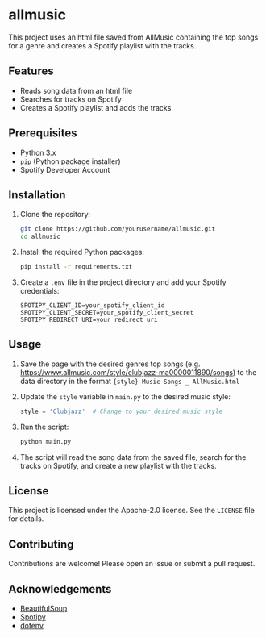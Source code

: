 # allmusic

This project uses an html file saved from AllMusic containing the top songs for a genre and creates a Spotify playlist with the tracks.

## Features

- Reads song data from an html file
- Searches for tracks on Spotify
- Creates a Spotify playlist and adds the tracks

## Prerequisites

- Python 3.x
- `pip` (Python package installer)
- Spotify Developer Account

## Installation

1. Clone the repository:

    ```sh
    git clone https://github.com/yourusername/allmusic.git
    cd allmusic
    ```

2. Install the required Python packages:

    ```sh
    pip install -r requirements.txt
    ```

3. Create a `.env` file in the project directory and add your Spotify credentials:

    ```env
    SPOTIPY_CLIENT_ID=your_spotify_client_id
    SPOTIPY_CLIENT_SECRET=your_spotify_client_secret
    SPOTIPY_REDIRECT_URI=your_redirect_uri
    ```

## Usage

1. Save the page with the desired genres top songs (e.g. https://www.allmusic.com/style/clubjazz-ma0000011890/songs) to the data directory in the format `{style} Music Songs _ AllMusic.html`

2. Update the `style` variable in `main.py` to the desired music style:

    ```python
    style = 'Clubjazz'  # Change to your desired music style
    ```

3. Run the script:

    ```sh
    python main.py
    ```

4. The script will read the song data from the saved file, search for the tracks on Spotify, and create a new playlist with the tracks.

## License

This project is licensed under the Apache-2.0 license. See the `LICENSE` file for details.

## Contributing

Contributions are welcome! Please open an issue or submit a pull request.

## Acknowledgements

- [BeautifulSoup](https://www.crummy.com/software/BeautifulSoup/)
- [Spotipy](https://spotipy.readthedocs.io/)
- [dotenv](https://pypi.org/project/python-dotenv/)
